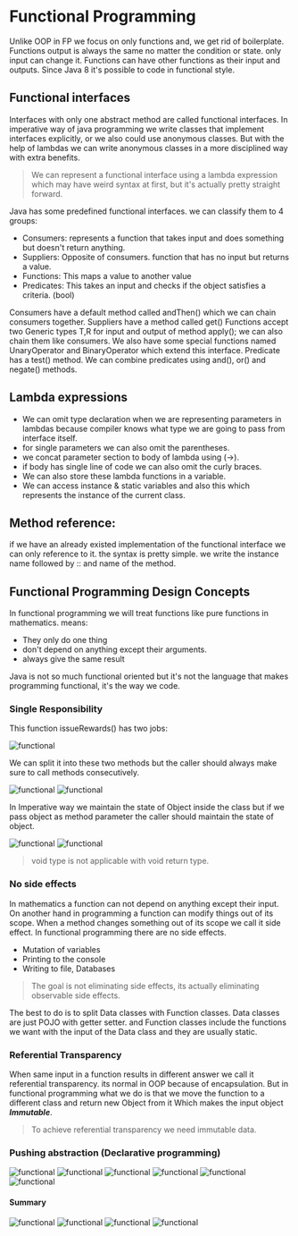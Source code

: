 # Functional Programming

Unlike OOP in FP we focus on only functions and, we get rid of boilerplate.
Functions output is always the same no matter the condition or state. only input can change it.
Functions can have other functions as their input and outputs. Since Java 8 it's possible to code in functional style.

## Functional interfaces

Interfaces with only one abstract method are called functional interfaces. In imperative way of java programming we
write classes that implement interfaces explicitly, or we also could use anonymous classes. But with the help of lambdas
we can write anonymous classes in a more disciplined way with extra benefits.

> We can represent a functional interface using a lambda expression which may have weird syntax at first, but it's
> actually pretty straight forward.

Java has some predefined functional interfaces. we can classify them to 4 groups:

- Consumers: represents a function that takes input and does something but doesn't return anything.
- Suppliers: Opposite of consumers. function that has no input but returns a value.
- Functions: This maps a value to another value
- Predicates: This takes an input and checks if the object satisfies a criteria. (bool)

Consumers have a default method called andThen() which we can chain consumers together.
Suppliers have a method called get()
Functions accept two Generic types T,R for input and output of method apply(); we can also chain them like consumers.
We also have some special functions named UnaryOperator and BinaryOperator which extend this interface.
Predicate has a test() method. We can combine predicates using and(), or() and negate() methods.

## Lambda expressions

* We can omit type declaration when we are representing parameters in lambdas because compiler knows what type we are
  going to pass from interface itself.
* for single parameters we can also omit the parentheses.
* we concat parameter section to body of lambda using (->).
* if body has single line of code we can also omit the curly braces.
* We can also store these lambda functions in a variable.
* We can access instance & static variables and also this which represents the instance of the current class.

## Method reference:

if we have an already existed implementation of the functional interface we can only reference to it.
the syntax is pretty simple. we write the instance name followed by :: and name of the method.

## Functional Programming Design Concepts

In functional programming we will treat functions like pure functions in mathematics. means:

* They only do one thing
* don't depend on anything except their arguments.
* always give the same result

Java is not so much functional oriented but it's not the language that makes programming functional, it's the way we
code.

### Single Responsibility

This function issueRewards() has two jobs:

![functional](./pics/functional1.png)

We can split it into these two methods but the caller should always make sure to call methods consecutively.

![functional](./pics/functional2.png)
![functional](./pics/functional3.png)

In Imperative way we maintain the state of Object inside the class but if we pass object as method parameter the caller
should maintain the state of object.

![functional](./pics/functional4.png)
![functional](./pics/functional5.png)

> void type is not applicable with void return type.

### No side effects

In mathematics a function can not depend on anything except their input. On another hand in programming a function
can modify things out of its scope. When a method changes something out of its scope we call it side effect. In
functional programming there are no side effects.

* Mutation of variables
* Printing to the console
* Writing to file, Databases

> The goal is not eliminating side effects, its actually eliminating observable side effects.

The best to do is to split Data classes with Function classes. Data classes are just POJO with getter setter. and
Function classes include the functions we want with the input of the Data class and they are usually static.

### Referential Transparency

When same input in a function results in different answer we call it referential transparency. its normal in OOP because
of encapsulation. But in functional programming what we do is that we move the function to a different class and return
new Object from it Which makes the input object **_Immutable_**.

> To achieve referential transparency we need immutable data.

### Pushing abstraction (Declarative programming)

![functional](./pics/functional6.png)
![functional](./pics/functional7.png)
![functional](./pics/functional8.png)
![functional](./pics/functional9.png)
![functional](./pics/functional10.png)
![functional](./pics/functional11.png)

#### Summary

![functional](./pics/functional12.png)
![functional](./pics/functional13.png)
![functional](./pics/functional14.png)
![functional](./pics/functional15.png)
